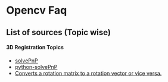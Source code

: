 # Opencv Faq #

## List of sources (Topic wise)

#### 3D Registration Topics
* [solvePnP](http://stackoverflow.com/questions/18637494/camera-position-in-world-coordinate-from-cvsolvepnp)
* [python-solvePnP](http://stackoverflow.com/questions/14515200/python-opencv-solvepnp-yields-wrong-translation-vector?lq=1)
* [Converts a rotation matrix to a rotation vector or vice versa.](http://docs.opencv.org/2.4/modules/calib3d/doc/camera_calibration_and_3d_reconstruction.html#void%20Rodrigues%28InputArray%20src,%20OutputArray%20dst,%20OutputArray%20jacobian%29)
